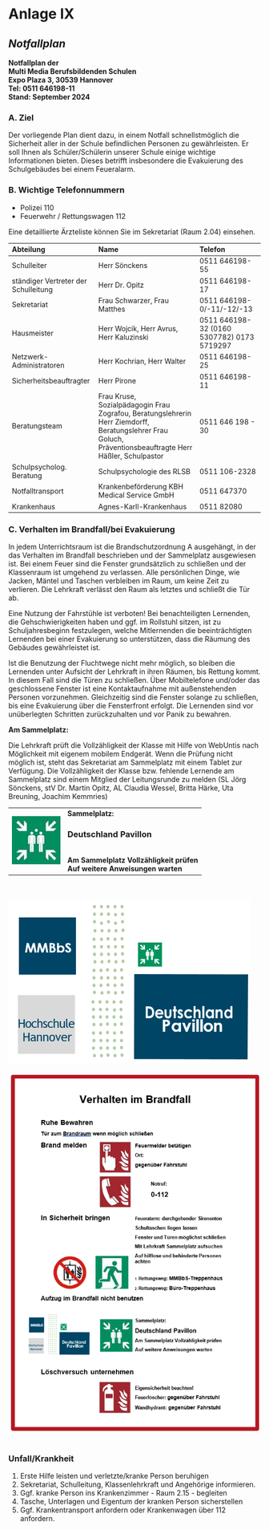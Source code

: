 # Anlage IX
## *Notfallplan*

**Notfallplan der<br>Multi Media Berufsbildenden Schulen<br>Expo Plaza 3, 30539 Hannover<br>Tel: 0511 646198-11<br>Stand: September 2024**

### A. Ziel

Der vorliegende Plan dient dazu, in einem Notfall schnellstmöglich die Sicherheit aller in der Schule befindlichen Personen zu gewährleisten. Er soll Ihnen als Schüler/Schülerin unserer Schule einige wichtige Informationen bieten. Dieses betrifft insbesondere die Evakuierung des Schulgebäudes bei einem Feueralarm.

### B. Wichtige Telefonnummern

- Polizei 110
- Feuerwehr / Rettungswagen 112

Eine detaillierte Ärzteliste können Sie im Sekretariat (Raum 2.04) einsehen.

| Abteilung | Name | Telefon |
| :--- | :--- | :--- |
| Schulleiter | Herr Sönckens | 0511 646198-55 |
| ständiger Vertreter der Schulleitung | Herr Dr. Opitz	| 0511 646198-17 |
| Sekretariat | Frau Schwarzer, Frau Matthes | 0511 646198-0/-11/-12/-13 |
| Hausmeister | Herr Wojcik, Herr Avrus, Herr Kaluzinski | 0511 646198-32 (0160 5307782) 0173 5719297 |
| Netzwerk-Administratoren | Herr Kochrian, Herr Walter | 0511 646198-25 |
| Sicherheitsbeauftragter | Herr Pirone | 0511 646198-11 |
| Beratungsteam | Frau Kruse, Sozialpädagogin Frau Zografou, Beratungslehrerin Herr Ziemdorff, Beratungslehrer Frau Goluch, Präventionsbeauftragte Herr Häßler, Schulpastor	| 0511 646 198 - 30 |
| Schulpsycholog. Beratung | Schulpsychologie des RLSB | 0511 106-2328 |
| Notfalltransport | Krankenbeförderung KBH Medical Service GmbH | 0511 647370 | 
| Krankenhaus | Agnes-Karll-Krankenhaus | 0511 82080 |

### C. Verhalten im Brandfall/bei Evakuierung

In jedem Unterrichtsraum ist die Brandschutzordnung A ausgehängt, in der das Verhalten im Brandfall beschrieben und der Sammelplatz ausgewiesen ist. Bei einem Feuer sind die Fenster grundsätzlich zu schließen und der Klassenraum ist umgehend zu verlassen. Alle persönlichen Dinge, wie Jacken, Mäntel und Taschen verbleiben im Raum, um keine Zeit zu verlieren. Die Lehrkraft verlässt den Raum als letztes und schließt die Tür ab.

Eine Nutzung der Fahrstühle ist verboten! Bei benachteiligten Lernenden, die Gehschwierigkeiten haben und ggf. im Rollstuhl sitzen, ist zu Schuljahresbeginn festzulegen, welche Mitlernenden die beeinträchtigten Lernenden bei einer Evakuierung so unterstützen, dass die Räumung des Gebäudes gewährleistet ist.

Ist die Benutzung der Fluchtwege nicht mehr möglich, so bleiben die Lernenden unter Aufsicht der Lehrkraft in ihren Räumen, bis Rettung kommt. In diesem Fall sind die Türen zu schließen. Über Mobiltelefone und/oder das geschlossene Fenster ist eine Kontaktaufnahme mit außenstehenden Personen vorzunehmen. Gleichzeitig sind die Fenster solange zu schließen, bis eine Evakuierung über die Fensterfront erfolgt. Die Lernenden sind vor unüberlegten Schritten zurückzuhalten und vor Panik zu bewahren.

**Am Sammelplatz:**

Die Lehrkraft prüft die Vollzähligkeit der Klasse mit Hilfe von WebUntis nach Möglichkeit mit eigenem mobilem Endgerät. Wenn die Prüfung nicht möglich ist, steht das Sekretariat am Sammelplatz mit einem Tablet zur Verfügung. Die Vollzähligkeit der Klasse bzw. fehlende Lernende am Sammelplatz sind einem Mitglied der Leitungsrunde zu melden (SL Jörg Sönckens, stV Dr. Martin Opitz, AL Claudia Wessel, Britta Härke, Uta Breuning, Joachim Kemmries)

| | |
| :--- | :--- |
| ![Sammelplatz](bilder/Anlage%2012%20-%20Bild%201.jpg) | **Sammelplatz:<br><h3>Deutschland Pavillon</h3><br>Am Sammelplatz Vollzähligkeit prüfen<br>Auf weitere Anweisungen warten** |

<br><br>
![Sammelplatz](bilder/Anlage%2012%20-%20Bild%202.png)
<br><br>
![Sammelplatz](bilder/Anlage%2012%20-%20Bild%203.png)
<br><br>

### Unfall/Krankheit

1. Erste Hilfe leisten und verletzte/kranke Person beruhigen
2. Sekretariat, Schulleitung, Klassenlehrkraft und Angehörige informieren.
3. Ggf. kranke Person ins Krankenzimmer - Raum 2.15 - begleiten
4. Tasche, Unterlagen und Eigentum der kranken Person sicherstellen
5. Ggf. Krankentransport anfordern oder Krankenwagen über 112 anfordern.
